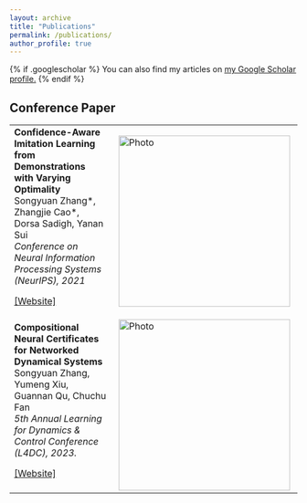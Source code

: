 ```yaml
---
layout: archive
title: "Publications"
permalink: /publications/
author_profile: true
---
```


{% if .googlescholar %}
  You can also find my articles on <u><a href="{{.googlescholar}}">my Google Scholar profile</a>.</u>
{% endif %}

## Conference Paper

<style>
    .btn {
        background-color: #005395;
        border: none;
        color: white;
        padding: 0px 8px;
        font-size: 14px;
        cursor: ;
        border-radius: 30%;
	}
    .fa {
        display: inline-block;
        font: normal normal normal 14px/1 FontAwesome;
            font-size: 14px;
        font-size: inherit;
        text-rendering: auto;
        -webkit-font-smoothing: antialiased;
        -moz-osx-font-smoothing: grayscale;
	}
    .fa-code:before {
 		content:"\f121"
	}
    table {
        border: none;
    }
    td {
        border: none;
    }
    tr {
        border: none;
    }
</style>
<table style="width:100%" cellspacing="0" border="0">
<tbody>
    <tr>
        <td>
            <b>
            Confidence-Aware Imitation Learning from Demonstrations with Varying Optimality
            </b>
            <br>
                Songyuan Zhang*, Zhangjie Cao*, Dorsa Sadigh, Yanan Sui
            <br>
            <i>
                Conference on Neural Information Processing Systems (NeurIPS), 2021
            </i>
            <p>
                <a href="https://sites.google.com/view/cail/">
                    [Website]
                </a>
            </p>
        </td>
        <td>
            <img src="https://syzhang092218-source.github.io/files/cail.png?raw=true" alt="Photo" style="width: 300px;" hspace="5" vspace="0" align="center"/>
        </td>
    </tr>
    <tr>
        <td>
            <b>
                Compositional Neural Certificates for Networked Dynamical Systems
            </b>
            <br>
                Songyuan Zhang, Yumeng Xiu, Guannan Qu, Chuchu Fan
            <br>
            <i>
                5th Annual Learning for Dynamics & Control Conference (L4DC), 2023.
            </i>
            <p>
                <a href="https://mit-realm.github.io/neuriss-website/">
                    [Website]
                </a>
            </p>
        </td>
        <td>
            <img src="https://syzhang092218-source.github.io/files/neuriss.png?raw=true" alt="Photo" style="width: 300px;" hspace="5" vspace="0" align="center"/> 
        </td>
    </tr>
</tbody>
<table>


<!-- <p>
  <img src="https://syzhang092218-source.github.io/files/cail.png?raw=true" alt="Photo" style="width: 300px;" hspace="5" vspace="0" align="right"/> 
    <b>
        Confidence-Aware Imitation Learning from Demonstrations with Varying Optimality
    </b>
    <br>
    	Songyuan Zhang*, Zhangjie Cao*, Dorsa Sadigh, Yanan Sui
    <br>
    <i>
        Conference on Neural Information Processing Systems (NeurIPS), 2021
    </i>
    <p>
	<a href="https://sites.google.com/view/cail/">
    	    [Website]
    	</a>
    </p>
</p>
<p>
  <img src="https://syzhang092218-source.github.io/files/neuriss.png?raw=true" alt="Photo" style="width: 300px;" hspace="5" vspace="5" align="right"/> 
    <b>
        Compositional Neural Certificates for Networked Dynamical Systems
    </b>
    <br>
    	Songyuan Zhang, Yumeng Xiu, Guannan Qu, Chuchu Fan
    <br>
    <i>
        5th Annual Learning for Dynamics & Control Conference (L4DC), 2023.
    </i>
    <p>
	<a href="https://mit-realm.github.io/neuriss-website/">
    	    [Website]
    	</a>
    </p>
</p> -->


